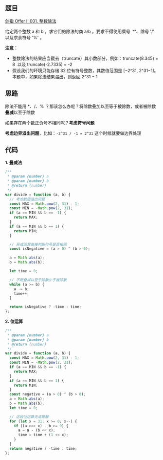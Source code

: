 ## 题目

[剑指 Offer II 001. 整数除法](https://leetcode-cn.com/problems/xoh6Oh/)

给定两个整数 a 和 b ，求它们的除法的商 a/b ，要求不得使用乘号 '\*'、除号 '/' 以及求余符号 '%' 。

**注意：**

- 整数除法的结果应当截去（truncate）其小数部分，例如：truncate(8.345) = 8  以及 truncate(-2.7335) = -2
- 假设我们的环境只能存储 32 位有符号整数，其数值范围是 [−2^31, 2^31−1]。本题中，如果除法结果溢出，则返回 2^31 − 1

## 思路

除法不能用 \*、/、% ？那该怎么办呢？将除数叠加以至等于被除数，或者被除数**叠减**以至于除数

如果存在两个数正负号不相同呢？**考虑符号问题**

**考虑边界溢出问题**，比如：`-2^31 / -1 = 2^31` 这个时候就要做边界处理

## 代码

**1. 叠减法**

```js
/**
 * @param {number} a
 * @param {number} b
 * @return {number}
 */
var divide = function (a, b) {
  // 考虑数值溢出问题
  const MAX = Math.pow(2, 31) - 1;
  const MIN = -Math.pow(2, 31);
  if (a == MIN && b == -1) {
    return MAX;
  }
  if (a == MIN && b == 1) {
    return MIN;
  }

  // 异或运算直接判断符号是否相同
  const isNegative = (a > 0) ^ (b > 0);

  a = Math.abs(a);
  b = Math.abs(b);

  let time = 0;

  // 不断叠减以至于除数小于被除数
  while (a >= b) {
    a -= b;
    time++;
  }

  return isNegative ? -time : time;
};
```

**2. 位运算**

```js
/**
 * @param {number} a
 * @param {number} b
 * @return {number}
 */
var divide = function (a, b) {
  const MAX = Math.pow(2, 31) - 1;
  const MIN = -Math.pow(2, 31);
  if (a == MIN && b == -1) {
    return MAX;
  }
  if (a == MIN && b == 1) {
    return MIN;
  }
  const negative = (a > 0) ^ (b > 0);
  a = Math.abs(a);
  b = Math.abs(b);
  let time = 0;

  // 这段位运算无法理解
  for (let x = 31; x >= 0; x--) {
    if ((a >>> x) - b >= 0) {
      a = a - (b << x);
      time = time + (1 << x);
    }
  }
  return negative ? -time : time;
};
```
